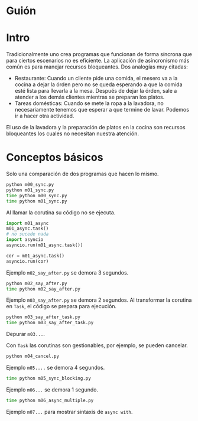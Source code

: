 Guión
=========

# Intro

Tradicionalmente uno crea programas que funcionan de forma síncrona que para
ciertos escenarios no es eficiente. La aplicación de asíncronismo más común es
para manejar recursos bloqueantes. Dos analogías muy citadas:

- Restaurante: Cuando un cliente pide una comida, el mesero va a la cocina a
  dejar la órden pero no se queda esperando a que la comida esté lista para
  llevarla a la mesa. Después de dejar la órden, sale a atender a los demás
  clientes mientras se preparan los platos.
- Tareas domésticas: Cuando se mete la ropa a la lavadora, no necesariamente
  tenemos que esperar a que termine de lavar. Podemos ir a hacer otra
  actividad.

El uso de la lavadora y la preparación de platos en la cocina son recursos
bloqueantes los cuales no necesitan nuestra atención.

# Conceptos básicos

Solo una comparación de dos programas que hacen lo mismo.

```bash
python m00_sync.py
python m01_sync.py
time python m00_sync.py
time python m01_sync.py
```

Al llamar la corutina su código no se ejecuta.

```python
import m01_async
m01_async.task()
# no sucede nada
import asyncio
asyncio.run(m01_async.task())

cor = m01_async.task()
asyncio.run(cor)
```

Ejemplo `m02_say_after.py` se demora 3 segundos.

```bash
python m02_say_after.py
time python m02_say_after.py
```
Ejemplo `m03_say_after.py` se demora 2 segundos. Al transformar la corutina en
`Task`, el código se prepara para ejecución.

```bash
python m03_say_after_task.py
time python m03_say_after_task.py
```

Depurar `m03...`.

Con `Task` las corutinas son gestionables, por ejemplo, se pueden cancelar.

```bash
python m04_cancel.py
```

Ejemplo `m05....` se demora 4 segundos.

```bash
time python m05_sync_blocking.py
```

Ejemplo `m06...` se demora 1 segundo.

```bash
time python m06_async_multiple.py
```

Ejemplo `m07...` para mostrar sintaxis de `async with`.

